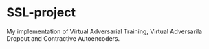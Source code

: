 # SSL-project
My implementation of Virtual Adversarial Training, Virtual Adversarila Dropout and Contractive Autoencoders.
